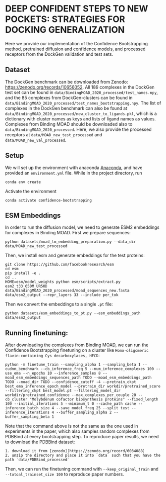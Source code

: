 # DEEP CONFIDENT STEPS TO NEW POCKETS: STRATEGIES FOR DOCKING GENERALIZATION


Here we provide our implementation of the Confidence Bootstrapping method, pretrained diffusion and confidence models, and processed receptors from the DockGen validation and test sets. 

## Dataset

The DockGen benchmark can be downloaded from Zenodo: https://zenodo.org/records/10656052. All 189 complexes in the DockGen test set can be found in `data/BindingMOAD_2020_processed/test_names.npy`, and the 85 complexes from DockGen-clusters can be found in `data/BindingMOAD_2020_processed/test_names_bootstrapping.npy`. The list of complexes in the DockGen benchmark can also be found at `data/BindingMOAD_2020_processed/new_cluster_to_ligands.pkl`, which is a dictionary with cluster names as keys and lists of ligand names as values. Complexes from Binding MOAD should be downloaded also to `data/BindingMOAD_2020_processed`. Here, we also provide the processed receptors at `data/MOAD_new_test_processed` and `data/MOAD_new_val_processed`.

## Setup

We will set up the environment with anaconda [Anaconda](https://docs.anaconda.com/anaconda/install/index.html), and have provided an `environment.yml` file. While in the project directory, run
    
    conda env create

Activate the environment

    conda activate confidence-bootstrapping

## ESM Embeddings

In order to run the diffusion model, we need to generate ESM2 embeddings for complexes in Binding MOAD. First we prepare sequences:

    python datasets/moad_lm_embedding_preparation.py --data_dir data/MOAD_new_test_processed

Then, we install esm and generate embeddings for the test proteins:
    
    git clone https://github.com/facebookresearch/esm
    cd esm
    pip install -e .
    cd ..
    HOME=esm/model_weights python esm/scripts/extract.py esm2_t33_650M_UR50D data/BindingMOAD_2020_processed/moad_sequences_new.fasta data/esm2_output --repr_layers 33 --include per_tok
    
Then we convert the embeddings to a single `.pt` file:

    python datasets/esm_embeddings_to_pt.py --esm_embeddings_path data/esm2_output    

## Running finetuning:

After downloading the complexes from Binding MOAD, we can run the Confidence Bootstrapping finetuning on a cluster like `Homo-oligomeric flavin-containing Cys decarboxylases, HFCD`:

    python -m finetune_train --sampling_alpha 1 --sampling_beta 1 --cudnn_benchmark --cb_inference_freq 5 --num_inference_complexes 100 --use_ema --n_epochs 10 --inference_samples 8 --moad_esm_embeddings_sequences_path TODO --moad_esm_embeddings_path TODO --moad_dir TODO --confidence_cutoff -4 --pretrain_ckpt best_ema_inference_epoch_model --pretrain_dir workdir/pretrained_score --filtering_ckpt best_model.pt --filtering_model_dir workdir/pretrained_confidence --max_complexes_per_couple 20 --cb_cluster "Molybdenum cofactor biosynthesis proteins" --fixed_length 100 --initial_iterations 5 --minimum_t 0 --cache_path cache --inference_batch_size 4 --save_model_freq 25 --split test --inference_iterations 4 --buffer_sampling_alpha 2 --buffer_sampling_beta 1


Note that the command above is not the same as the one used in experiments in the paper, which also samples random complexes from PDBBind at every bootstrapping step. To reproduce paper results, we need to download the PDBBind dataset:

    1. download it from [zenodo](https://zenodo.org/record/6034088) 
    2. unzip the directory and place it into `data` such that you have the path `data/PDBBind_processed`

Then, we can run the finetuning command with `--keep_original_train` and `--totoal_trainset_size 100` to reproduce paper numbers.


